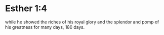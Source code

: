 # Esther 1:4

while he showed the riches of his royal glory and the splendor and pomp of his greatness for many days, 180 days.
